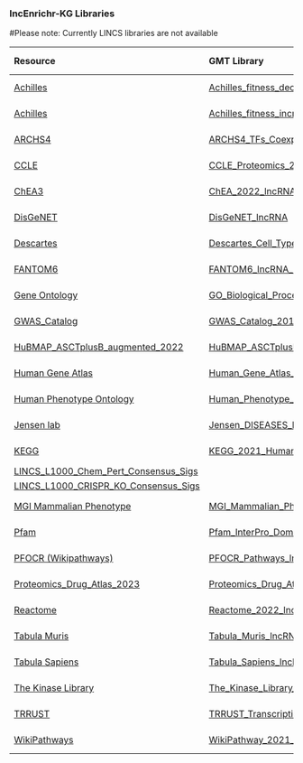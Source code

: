 ### lncEnrichr-KG Libraries

#Please note: Currently LINCS libraries are not available

| Resource | GMT Library | Date Updated | 
| :--------- | :--------- | :--------- |
| [Achilles](https://depmap.org/portal/achilles/) | [Achilles_fitness_decrease_lncRNA](https://raw.githubusercontent.com/20LM22/KnowledgeGraphDemo/main/Achilles_fitness_decrease_lncRNA.txt) | 06-26-23 |
| [Achilles](https://depmap.org/portal/achilles/) | [Achilles_fitness_increase_lncRNA](https://raw.githubusercontent.com/20LM22/KnowledgeGraphDemo/main/Achilles_fitness_increase_lncRNA.txt) | 06-26-23 |
| [ARCHS4](https://maayanlab.cloud/archs4) |[ARCHS4_TFs_Coexp_lncRNA](https://raw.githubusercontent.com/20LM22/KnowledgeGraphDemo/main/ARCHS4_TFs_Coexp_lncRNA.txt) | 06-26-23
| [CCLE](https://sites.broadinstitute.org/ccle) |[CCLE_Proteomics_2020_lncRNA](https://raw.githubusercontent.com/20LM22/KnowledgeGraphDemo/main/CCLE_Proteomics_2020_lncRNA.txt) | 06-26-23 |
| [ChEA3](https://maayanlab.cloud/chea3/) |[ChEA_2022_lncRNA](https://raw.githubusercontent.com/20LM22/KnowledgeGraphDemo/main/ChEA_2022_lncRNA.txt) | 06-26-23 |
| [DisGeNET](https://www.disgenet.org/) |[DisGeNET_lncRNA](https://raw.githubusercontent.com/20LM22/KnowledgeGraphDemo/main/DisGeNET_lncRNA.txt) | 06-26-23 |
| [Descartes](https://descartes.brotmanbaty.org/) |[Descartes_Cell_Types_and_Tissue_2021_lncRNA](https://raw.githubusercontent.com/20LM22/KnowledgeGraphDemo/main/Descartes_Cell_Types_and_Tissue_2021_lncRNA.txt) | 06-26-23 |
| [FANTOM6](https://fantom.gsc.riken.jp/) |[FANTOM6_lncRNA_KD_DEGs_lncRNA](https://raw.githubusercontent.com/20LM22/KnowledgeGraphDemo/main/FANTOM6_lncRNA_KD_DEGs_lncRNA.txt) | 06-26-23 |
| [Gene Ontology](http://geneontology.org/) |[GO_Biological_Process_2021_lncRNA](https://raw.githubusercontent.com/20LM22/KnowledgeGraphDemo/main/GO_Biological_Process_2021_lncRNA.txt) | 06-26-23 |
| [GWAS_Catalog](https://www.ebi.ac.uk/gwas/) |[GWAS_Catalog_2019_lncRNA](https://raw.githubusercontent.com/20LM22/KnowledgeGraphDemo/main/GWAS_Catalog_2019_lncRNA.txt) | 06-26-23 |
| [HuBMAP_ASCTplusB_augmented_2022](https://hubmapconsortium.github.io/ccf-asct-reporter/) |[HuBMAP_ASCTplusB_augmented_2022_lncRNA](https://raw.githubusercontent.com/20LM22/KnowledgeGraphDemo/main/HuBMAP_ASCTplusB_augmented_2022_lncRNA.txt) | 06-26-23 |
| [Human Gene Atlas](http://biogps.org/downloads/) |[Human_Gene_Atlas_lncRNA](https://raw.githubusercontent.com/20LM22/KnowledgeGraphDemo/main/Human_Gene_Atlas_lncRNA.txt) | 06-26-23 |
| [Human Phenotype Ontology](https://hpo.jax.org/) |[Human_Phenotype_Ontology_lncRNA](https://raw.githubusercontent.com/20LM22/KnowledgeGraphDemo/main/Human_Phenotype_Ontology_lncRNA.txt) | 06-26-23 |
| [Jensen lab](https://diseases.jensenlab.org/Search) |[Jensen_DISEASES_lncRNA](https://raw.githubusercontent.com/20LM22/KnowledgeGraphDemo/main/Jensen_DISEASES_lncRNA.txt) | 06-26-23 |
| [KEGG](https://www.genome.jp/kegg/) |[KEGG_2021_Human_lncRNA](https://raw.githubusercontent.com/20LM22/KnowledgeGraphDemo/main/KEGG_2021_Human_lncRNA.txt) | 06-26-23 |
| [LINCS_L1000_Chem_Pert_Consensus_Sigs](https://maayanlab.cloud/sigcom-lincs/) | | |
| [LINCS_L1000_CRISPR_KO_Consensus_Sigs](https://maayanlab.cloud/sigcom-lincs/) | | |
| [MGI Mammalian Phenotype](http://www.informatics.jax.org) |[MGI_Mammalian_Phenotype_Level_4_2021_lncRNA](https://raw.githubusercontent.com/20LM22/KnowledgeGraphDemo/main/MGI_Mammalian_Phenotype_Level_4_2021_lncRNA.txt) | 06-26-23 |
| [Pfam](https://www.ebi.ac.uk/interpro/entry/pfam) |[Pfam_InterPro_Domains_lncRNA](https://raw.githubusercontent.com/20LM22/KnowledgeGraphDemo/main/Pfam_InterPro_Domains_lncRNA.txt) | 06-26-23 |
| [PFOCR (Wikipathways)](https://www.wikipathways.org/index.php/Portal:PFOCR) |[PFOCR_Pathways_lncRNA](https://raw.githubusercontent.com/20LM22/KnowledgeGraphDemo/main/PFOCR_Pathways_lncRNA.txt) | 06-26-23 |
| [Proteomics_Drug_Atlas_2023](https://www.nature.com/articles/s41587-022-01539-0) |[Proteomics_Drug_Atlas_2023_lncRNA.txt](https://raw.githubusercontent.com/20LM22/KnowledgeGraphDemo/main/Proteomics_Drug_Atlas_2023_lncRNA.txt) | 06-26-23 |
| [Reactome](https://reactome.org) |[Reactome_2022_lncRNA](https://raw.githubusercontent.com/20LM22/KnowledgeGraphDemo/main/Reactome_2022_lncRNA.txt) | 06-26-23 |
| [Tabula Muris](https://tabula-muris.ds.czbiohub.org/) |[Tabula_Muris_lncRNA](https://raw.githubusercontent.com/20LM22/KnowledgeGraphDemo/main/Tabula_Muris_lncRNA.txt) | 06-26-23 |
| [Tabula Sapiens](https://tabula-sapiens-portal.ds.czbiohub.org/) |[Tabula_Sapiens_lncRNA.txt](https://raw.githubusercontent.com/20LM22/KnowledgeGraphDemo/main/Tabula_Sapiens_lncRNA.txt) | 06-26-23 |
| [The Kinase Library](https://kinase-library.phosphosite.org/site) |[The_Kinase_Library_2023_lncRNA](https://raw.githubusercontent.com/20LM22/KnowledgeGraphDemo/main/The_Kinase_Library_2023_lncRNA.txt) | 06-26-23 |
| [TRRUST](https://www.grnpedia.org/trrust/) |[TRRUST_Transcription_Factors_2019_lncRNA](https://raw.githubusercontent.com/20LM22/KnowledgeGraphDemo/main/TRRUST_Transcription_Factors_2019_lncRNA.txt) | 06-26-23 |
| [WikiPathways](https://www.wikipathways.org) |[WikiPathway_2021_Human_lncRNA](https://raw.githubusercontent.com/20LM22/KnowledgeGraphDemo/main/WikiPathway_2021_Human_lncRNA.txt) | 06-26-23 |
